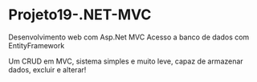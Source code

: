 # Projeto19-.NET-MVC
Desenvolvimento web com Asp.Net MVC Acesso a banco de dados com EntityFramework

Um CRUD em MVC, sistema simples e muito leve, capaz de armazenar dados, excluir e alterar!
